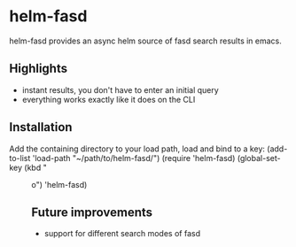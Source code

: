 # helm-fasd

helm-fasd provides an async helm source of fasd search results in emacs.

## Highlights
 - instant results, you don't have to enter an initial query
 - everything works exactly like it does on the CLI

## Installation

Add the containing directory to your load path, load and bind to a key:
(add-to-list 'load-path "~/path/to/helm-fasd/")
(require 'helm-fasd)
(global-set-key (kbd "<menu> o") 'helm-fasd)

## Future improvements
 - support for different search modes of fasd

